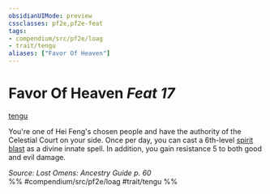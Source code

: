 ```yaml
---
obsidianUIMode: preview
cssclasses: pf2e,pf2e-feat
tags:
- compendium/src/pf2e/loag
- trait/tengu
aliases: ["Favor Of Heaven"]
---
```

# Favor Of Heaven  *Feat 17*  
[tengu](rules/traits/tengu-b1.md "Tengu Ancestry & Heritage Trait")  


You're one of Hei Feng's chosen people and have the authority of the Celestial Court on your side. Once per day, you can cast a 6th-level [spirit blast](compendium/spells/spirit-blast.md) as a divine innate spell. In addition, you gain resistance 5 to both good and evil damage.

*Source: Lost Omens: Ancestry Guide p. 60*  
%% #compendium/src/pf2e/loag #trait/tengu %%